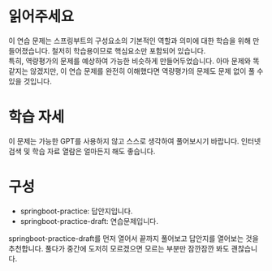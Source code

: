 # 읽어주세요

이 연습 문제는 스프링부트의 구성요소의 기본적인 역할과 의미에 대한 학습을 위해 만들어졌습니다. 철저히 학습용이므로 핵심요소만 포함되어 있습니다.  
특히, 역량평가의 문제를 예상하여 가능한 비슷하게 만들어두었습니다.
아마 문제와 똑같지는 않겠지만, 이 연습 문제를 완전히 이해했다면 역량평가의 문제도
문제 없이 풀 수 있을 것입니다.

# 학습 자세

이 문제는 가능한 GPT를 사용하지 않고 스스로 생각하여 풀어보시기 바랍니다.
인터넷 검색 및 학습 자료 열람은 얼마든지 해도 좋습니다.

# 구성

- springboot-practice: 답안지입니다.
- springboot-practice-draft: 연습문제입니다.

springboot-practice-draft를 먼저 열어서 끝까지 풀어보고
답안지를 열어보는 것을 추천합니다.
풀다가 중간에 도저히 모르겠으면 모르는 부분만 잠깐잠깐 봐도 괜찮습니다.
